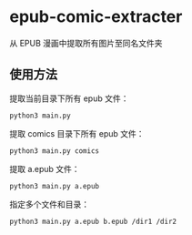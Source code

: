 # epub-comic-extracter
从 EPUB 漫画中提取所有图片至同名文件夹

## 使用方法
提取当前目录下所有 epub 文件：
```
python3 main.py
```

提取 comics 目录下所有 epub 文件：
```
python3 main.py comics
```

提取 a.epub 文件：
```
python3 main.py a.epub
```

指定多个文件和目录：
```
python3 main.py a.epub b.epub /dir1 /dir2
```